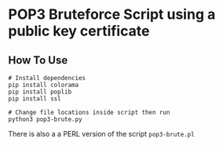# POP3 Bruteforce Script using a public key certificate 

## How To Use
```
# Install dependencies
pip install colorama
pip install poplib
pip install ssl

# Change file locations inside script then run
python3 pop3-brute.py
```
There is also a a PERL version of the script `pop3-brute.pl`

